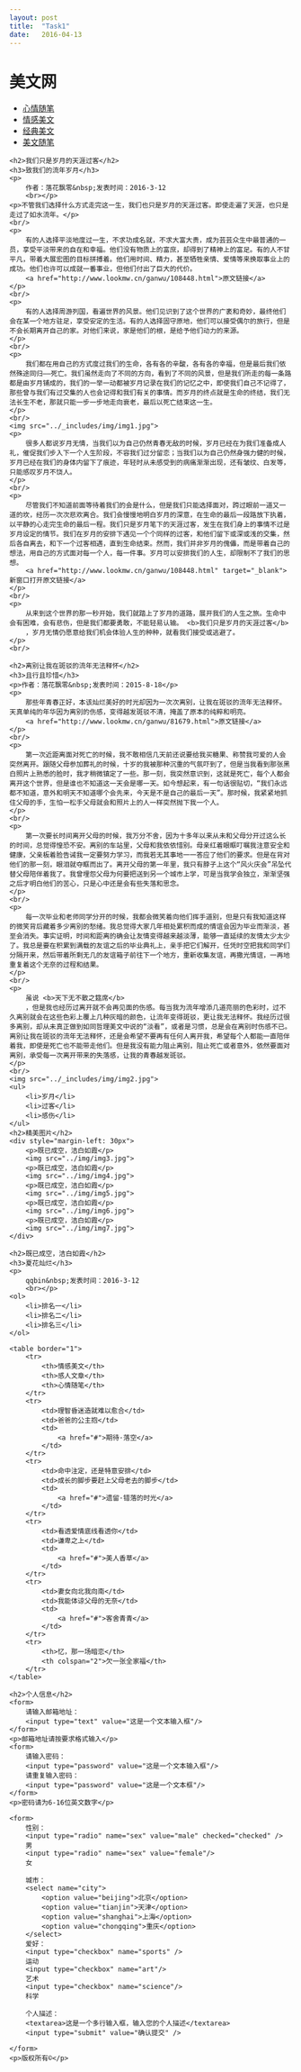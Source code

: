 ```yaml
---
layout: post
title:  "Task1"
date:   2016-04-13
---
```


<html lang="en">
<head>
	<meta charset="UTF-8">
	<title>任务一页面</title>
</head>
<body>
	<h1>美文网</h1>
	<ul>
		<li>
			<a href="#">心情随笔</a>
		</li>
		<li>
			<a href="#">情感美文</a>
		</li>
		<li>
			<a href="#">经典美文</a>
		</li>
		<li>
			<a href="#">美文随笔</a>
		</li>
	</ul>

	<h2>我们只是岁月的天涯过客</h2>
	<h3>致我们的流年岁月</h3>
	<p>
		作者：落花飘零&nbsp;发表时间：2016-3-12
		<br></p>
	<p>不管我们选择什么方式走完这一生，我们也只是岁月的天涯过客。即使走遍了天涯，也只是走过了如水流年。</p>
	<br/>
	<p>
		有的人选择平淡地度过一生，不求功成名就，不求大富大贵，成为芸芸众生中最普通的一员，享受平淡带来的自在和幸福。他们没有物质上的富庶，却得到了精神上的富足。有的人不甘平凡，带着大展宏图的目标拼搏着。他们用时间、精力，甚至牺牲亲情、爱情等来换取事业上的成功。他们也许可以成就一番事业，但他们付出了巨大的代价。
		<a href="http://www.lookmw.cn/ganwu/108448.html">原文链接</a>
	</p>
	<br/>
	<p>
		有的人选择周游列国，看遍世界的风景。他们见识到了这个世界的广袤和奇妙，最终他们会在某一个地方驻足，享受安定的生活。有的人选择固守原地，他们可以接受偶尔的旅行，但是不会长期离开自己的家。对他们来说，家是他们的根，是给予他们动力的来源。
	</p>
	<br/>
	<p>
		我们都在用自己的方式度过我们的生命，各有各的辛酸，各有各的幸福，但是最后我们依然殊途同归——死亡。我们虽然走向了不同的方向，看到了不同的风景，但是我们所走的每一条路都是由岁月铺成的，我们的一举一动都被岁月记录在我们的记忆之中，即使我们自己不记得了，那些曾与我们有过交集的人也会记得和我们有关的事情。而岁月的终点就是生命的终结，我们无法长生不老，那就只能一步一步地走向衰老，最后以死亡结束这一生。
	</p>
	<br/>
	<img src="../_includes/img/img1.jpg">
	<p>
		很多人都说岁月无情，当我们以为自己仍然青春无敌的时候，岁月已经在为我们准备成人礼，催促我们步入下一个人生阶段，不容我们过分留恋；当我们以为自己仍然身强力健的时候，岁月已经在我们的身体内留下了痕迹，年轻时从未感受到的病痛渐渐出现，还有皱纹、白发等，只能感叹岁月不饶人。
	</p>
	<br/>
	<p>
		尽管我们不知道前面等待着我们的会是什么，但是我们只能选择面对，跨过眼前一道又一道的坎，经历一次次悲欢离合。我们会慢慢地明白岁月的深意，在生命的最后一段路放下执着，以平静的心走完生命的最后一程。我们只是岁月笔下的天涯过客，发生在我们身上的事情不过是岁月设定的情节。我们在岁月的安排下遇见一个个同样的过客，和他们留下或深或浅的交集，然后各自离去，和下一个过客相遇，直到生命结束。然而，我们并非岁月的傀儡，而是带着自己的想法，用自己的方式面对每一个人，每一件事。岁月可以安排我们的人生，却限制不了我们的思想。
		<a href="http://www.lookmw.cn/ganwu/108448.html" target="_blank">新窗口打开原文链接</a>
	</p>
	<br/>
	<p>
		从来到这个世界的那一秒开始，我们就踏上了岁月的道路，展开我们的人生之旅。生命中会有困难，会有悲伤，但是我们都要勇敢，不能轻易认输。 <b>我们只是岁月的天涯过客</b>
		，岁月无情仍愿意给我们机会体验人生的种种，就看我们接受或逃避了。
	</p>
	<br/>

	<h2>离别让我在斑驳的流年无法释怀</h2>
	<h3>且行且珍惜</h3>
	<p>作者：落花飘零&nbsp;发表时间：2015-8-18</p>
	<p>
		那些年青春正好，本该灿烂美好的时光却因为一次次离别，让我在斑驳的流年无法释怀。天真单纯的年华因为离别的伤感，变得越发斑驳不清，掩盖了原本的纯粹和明亮。
		<a href="http://www.lookmw.cn/ganwu/81679.html">原文链接</a>
	</p>
	<br/>
	<p>
		第一次近距离面对死亡的时候，我不敢相信几天前还说要给我买糖果、称赞我可爱的人会突然离开。跟随父母参加葬礼的时候，十岁的我被那种沉重的气氛吓到了，但是当我看到那张黑白照片上熟悉的脸时，我才稍微镇定了一些。那一刻，我突然意识到，这就是死亡，每个人都会离开这个世界，但是谁也不知道这一天会是哪一天。如今想起来，有一句话很贴切，“我们永远都不知道，意外和明天不知道哪个会先来，今天是不是自己的最后一天”。那时候，我紧紧地抓住父母的手，生怕一松手父母就会和照片上的人一样突然抛下我一个人。
	</p>
	<br/>
	<p>
		第一次要长时间离开父母的时候，我万分不舍，因为十多年以来从未和父母分开过这么长的时间，总觉得惶恐不安。离别的车站里，父母和我依依惜别。母亲红着眼眶叮嘱我注意安全和健康，父亲板着脸告诫我一定要努力学习，而我若无其事地一一答应了他们的要求。但是在背对他们的那一刻，眼泪就夺眶而出了。离开父母的第一年里，我只有脖子上这个“风火庆会”吊坠代替父母陪伴着我了。我曾埋怨父母为何要把送到另一个城市上学，可是当我学会独立，渐渐坚强之后才明白他们的苦心，只是心中还是会有些失落和思念。
	</p>
	<br/>
	<p>
		每一次毕业和老师同学分开的时候，我都会微笑着向他们挥手道别，但是只有我知道这样的微笑背后藏着多少离别的愁绪。我总觉得大家几年相处累积而成的情谊会因为毕业而渐淡，甚至会消失。事实证明，时间和距离的确会让友情变得越来越淡薄，能够一直延续的友情太少太少了。我总是要在积累到满载的友谊之后的毕业典礼上，亲手把它们解开，任凭时空把我和同学们分隔开来，然后带着所剩无几的友谊箱子前往下一个地方，重新收集友谊，再撒光情谊，一再地重复着这个无奈的过程和结果。
	</p>
	<br/>
	<p>
		虽说 <b>天下无不散之筵席</b>
		，但是我也经历过离开就不会再见面的伤感。每当我为流年增添几道亮丽的色彩时，过不久离别就会在这些色彩上覆上几种灰暗的颜色，让流年变得斑驳，更让我无法释怀。我经历过很多离别，却从未真正做到如同哲理美文中说的“淡看”，或者是习惯，总是会在离别时伤感不已。离别让我在斑驳的流年无法释怀，还是会希望不要再有任何人离开我，希望每个人都能一直陪伴着我，即使是死亡也不能带走他们。但是我没有能力阻止离别，阻止死亡或者意外，依然要面对离别，承受每一次离开带来的失落感，让我的青春越发斑驳。
	</p>
	<br/>
	<img src="../_includes/img/img2.jpg">
	<ul>
		<li>岁月</li>
		<li>过客</li>
		<li>感伤</li>
	</ul>
	<h2>精美图片</h2>
	<div style="margin-left: 30px">
		<p>既已成空，洁白如霞</p>
		<img src="../img/img3.jpg">
		<p>既已成空，洁白如霞</p>
		<img src="../img/img4.jpg">
		<p>既已成空，洁白如霞</p>
		<img src="../img/img5.jpg">
		<p>既已成空，洁白如霞</p>
		<img src="../img/img6.jpg">
		<p>既已成空，洁白如霞</p>
		<img src="../img/img7.jpg">
	</div>

	<h2>既已成空，洁白如霞</h2>
	<h3>夏花灿烂</h3>
	<p>
		qqbin&nbsp;发表时间：2016-3-12
		<br></p>
	<ol>
		<li>排名一</li>
		<li>排名二</li>
		<li>排名三</li>
	</ol>

	<table border="1">
		<tr>
			<th>情感美文</th>
			<th>感人文章</th>
			<th>心情随笔</th>
		</tr>
		<tr>
			<td>理智昏迷造就难以愈合</td>
			<td>爸爸的公主抱</td>
			<td>
				<a href="#">期待·落空</a>
			</td>
		</tr>
		<tr>
			<td>命中注定，还是特意安排</td>
			<td>成长的脚步要赶上父母老去的脚步</td>
			<td>
				<a href="#">遗留·错落的时光</a>
			</td>
		</tr>
		<tr>
			<td>看透爱情底线看透你</td>
			<td>谦卑之上</td>
			<td>
				<a href="#">美人香草</a>
			</td>
		</tr>
		<tr>
			<td>妻女向北我向南</td>
			<td>我能体谅父母的无奈</td>
			<td>
				<a href="#">客舍青青</a>
			</td>
		</tr>
		<tr>
			<th>忆，那一场暗恋</th>
			<th colspan="2">欠一张全家福</th>
		</tr>
	</table>

	<h2>个人信息</h2>
	<form>
		请输入邮箱地址：
		<input type="text" value="这是一个文本输入框"/>
	</form>
	<p>邮箱地址请按要求格式输入</p>
	<form>
		请输入密码：
		<input type="password" value="这是一个文本输入框"/>
		请重复输入密码：
		<input type="password" value="这是一个文本框"/>
	</form>
	<p>密码请为6-16位英文数字</p>

	<form>
		性别：
		<input type="radio" name="sex" value="male" checked="checked" />
		男
		<input type="radio" name="sex" value="female"/>
		女

    	城市：
		<select name="city">
			<option value="beijing">北京</option>
			<option value="tianjin">天津</option>
			<option value="shanghai">上海</option>
			<option value="chongqing">重庆</option>
		</select>
		爱好：
		<input type="checkbox" name="sports" />
		运动
		<input type="checkbox" name="art"/>
		艺术
		<input type="checkbox" name="science"/>
		科学

    	个人描述：
		<textarea>这是一个多行输入框，输入您的个人描述</textarea>
		<input type="submit" value="确认提交" />

	</form>
	<p>版权所有©</p>

</body>
</html>